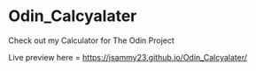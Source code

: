 # Odin_Calcyalater

Check out my Calculator for The Odin Project

Live preview here = https://jsammy23.github.io/Odin_Calcyalater/